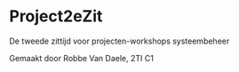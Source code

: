 Project2eZit
============

De tweede zittijd voor projecten-workshops systeembeheer

Gemaakt door Robbe Van Daele, 2TI C1
